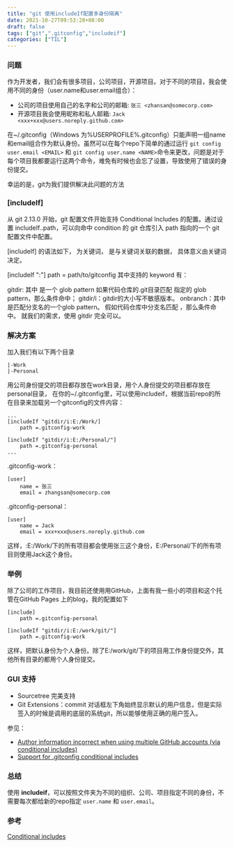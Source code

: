 ```yaml
---
title: "git 使用includeIf配置多身份隔离"
date: 2021-10-27T09:53:28+08:00
draft: false
tags: ["git",".gitconfig","includeif"]
categories: ["TIL"]
---
```

### 问题
作为开发者，我们会有很多项目，公司项目，开源项目。对于不同的项目，我会使用不同的身份（user.name和user.email组合）：
* 公司的项目使用自己的名字和公司的邮箱: `张三 <zhansan@somecorp.com>`
* 开源项目我会使用昵称和私人邮箱: `Jack <xxx+xxx@users.noreply.github.com>`

在~/.gitconfig（Windows 为%USERPROFILE%.gitconfig）只能声明一组name和email组合作为默认身份。虽然可以在每个repo下简单的通过运行 `git config user.email <EMAIL>` 和 `git config user.name <NAME>`命令来更改，问题是对于每个项目我都要运行这两个命令，难免有时候也会忘了设置，导致使用了错误的身份提交。

幸运的是，git为我们提供解决此问题的方法

### [includeIf]
从 git 2.13.0 开始，git 配置文件开始支持 Conditional Includes 的配置。通过设置 includeIf.<condition>.path，可以向命中 condition 的 git 仓库引入 path 指向的一个 git 配置文件中配置。

[includeIf] 的语法如下，<keyword> 为关键词，<data> 是与关键词关联的数据， 具体意义由关键词决定。

[includeIf "<keyword>:<data>"]
    path = path/to/gitconfig
其中支持的 keyword 有：

gitdir: 其中 <data> 是一个 glob pattern 如果代码仓库的.git目录匹配 <data> 指定的 glob pattern，那么条件命中；
gitdir/i：gitdir的大小写不敏感版本。
onbranch：其中 <data> 是匹配分支名的一个glob pattern。 假如代码仓库中分支名匹配 <data>，那么条件命中。
就我们的需求，使用 gitdir 完全可以。

### 解决方案
加入我们有以下两个目录
```
|-Work
|-Personal
```
用公司身份提交的项目都存放在work目录，用个人身份提交的项目都存放在personal目录，
在你的~/.gitconfig里，可以使用includeif，根据当前repo的所在目录来加载另一个gitconfig的文件内容：
```.gitconfig
...
[includeIf "gitdir/i:E:/Work/]
    path =.gitconfig-work

[includeIf "gitdir/i:E:/Personal/"]
    path =.gitconfig-personal
...
```
.gitconfig-work：
```.gitconfig
[user]
    name = 张三
    email = zhangsan@somecorp.com
```
.gitconfig-personal：
```.gitconfig
[user]
    name = Jack
    email = xxx+xxx@users.noreply.github.com
```
这样，:E:/Work/下的所有项目都会使用张三这个身份，E:/Personal/下的所有项目则使用Jack这个身份。

### 举例
除了公司的工作项目，我目前还使用用GitHub，上面有我一些小的项目和这个托管在GitHub Pages 上的blog，我的配置如下
```.gitconfig
[include]
	path =.gitconfig-personal

[includeIf "gitdir/i:E:/work/git/"]
	path =.gitconfig-work
```
这样，把默认身份为个人身份。除了E:/work/git/下的项目用工作身份提交外，其他所有目录的都用个人身份提交。

### GUI 支持
* Sourcetree 完美支持
* Git Extensions：commit 对话框左下角始终显示默认的用户信息，但是实际签入的时候是调用的底层的系统git，所以能够使用正确的用户签入。

参见：
* [Author information incorrect when using multiple GitHub accounts (via conditional includes)](https://github.com/gitextensions/gitextensions/issues/8374)
* [Support for .gitconfig conditional includes](https://github.com/gitextensions/gitextensions/issues/5492)

### 总结
使用 **includeif**，可以按照文件夹为不同的组织、公司、项目指定不同的身份，不需要每次都给新的repo指定 `user.name` 和 `user.email`。

### 参考
[Conditional includes](https://git-scm.com/docs/git-config#_conditional_includes)
